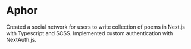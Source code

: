# Aphor

Created a social network for users to write collection of poems in Next.js with Typescript and SCSS. Implemented custom authentication with NextAuth.js. 
